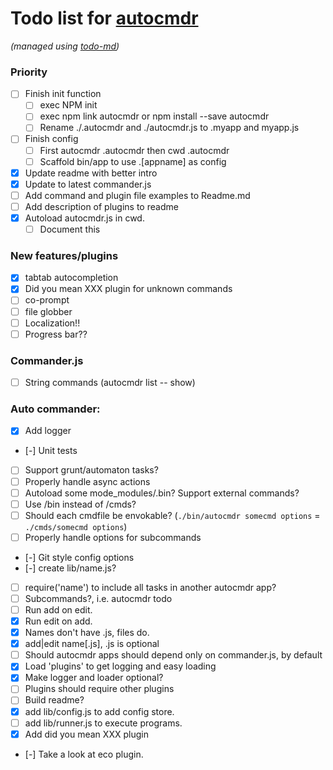 # Todo list for [autocmdr](https://github.com/Hypercubed/autocmdr)

_(managed using [todo-md](https://github.com/Hypercubed/todo-md))_

### Priority
- [ ] Finish init function
	- [ ] exec NPM init
	- [ ] exec npm link autocmdr or npm install --save autocmdr
	- [ ] Rename ./.autocmdr and ./autocmdr.js to .myapp and myapp.js	
- [ ] Finish config
	- [ ] First autocmdr .autocmdr then cwd .autocmdr
	- [ ] Scaffold bin/app to use .[appname] as config
- [x] Update readme with better intro
- [x] Update to latest commander.js
- [ ] Add command and plugin file examples to Readme.md
- [ ] Add description of plugins to readme
- [x] Autoload autocmdr.js in cwd.
	- [ ] Document this

### New features/plugins
- [x] tabtab autocompletion
- [x] Did you mean XXX plugin for unknown commands
- [ ] co-prompt
- [ ] file globber
- [ ] Localization!!
- [ ] Progress bar??

### Commander.js

- [ ] String commands (autocmdr list -- show)

### Auto commander:

- [x] Add logger
- [-] Unit tests
- [ ] Support grunt/automaton tasks?
- [ ] Properly handle async actions
- [ ] Autoload some mode_modules/.bin? Support external commands?
- [ ] Use /bin instead of /cmds?
- [ ] Should each cmdfile be envokable?  (`./bin/autocmdr somecmd options` = `./cmds/somecmd options`)
- [ ] Properly handle options for subcommands
- [-] Git style config options
- [-] create lib/name.js?
- [ ] require('name') to include all tasks in another autocmdr app?
- [ ] Subcommands?, i.e. autocmdr todo <cmd>
- [ ] Run add on edit.
- [x] Run edit on add.
- [x] Names don't have .js, files do.
- [x] add|edit name[.js], .js is optional
- [ ] Should autocmdr apps should depend only on commander.js, by default
- [x] Load 'plugins' to get logging and easy loading
- [x] Make logger and loader optional?
- [ ] Plugins should require other plugins
- [ ] Build readme?
- [x] add lib/config.js to add config store.
- [ ] add lib/runner.js to execute programs.
- [x] Add did you mean XXX plugin
- [-] Take a look at eco plugin.